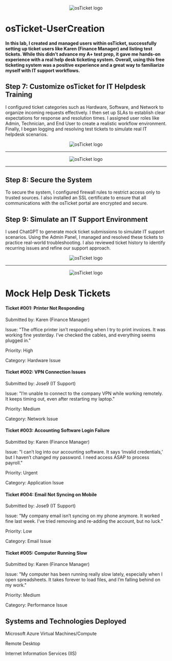 <p align="center">
<img src="https://i.imgur.com/9dYCotk.png" alt="osTicket logo"/>
</p>

# osTicket-UserCreation

#### In this lab, I created and managed users within osTicket, successfully setting up ticket users like Karen (Finance Manager) and listing test tickets. While this didn’t advance my A+ test prep, it gave me hands-on experience with a real help desk ticketing system. Overall, using this free ticketing system was a positive experience and a great way to familiarize myself with IT support workflows.

## Step 7: Customize osTicket for IT Helpdesk Training
I configured ticket categories such as Hardware, Software, and Network to organize incoming requests effectively. I then set up SLAs to establish clear expectations for response and resolution times. I assigned user roles like Admin, Technician, and End User to create a realistic workflow environment. Finally, I began logging and resolving test tickets to simulate real IT helpdesk scenarios.

<p align="center">
<img src="https://i.imgur.com/hL5NElJ.png" alt="osTicket logo"/>
</p>

***

<p align="center">
<img src="https://i.imgur.com/BcUbygS.png" alt="osTicket logo"/>
</p>

*** 

## Step 8: Secure the System
To secure the system, I configured firewall rules to restrict access only to trusted sources. I also installed an SSL certificate to ensure that all communications with the osTicket portal are encrypted and secure.

## Step 9: Simulate an IT Support Environment 
I used ChatGPT to generate mock ticket submissions to simulate IT support scenarios. Using the Admin Panel, I managed and resolved these tickets to practice real-world troubleshooting. I also reviewed ticket history to identify recurring issues and refine our support approach.

<p align="center">
<img src="https://i.imgur.com/ba1CQKX.png" alt="osTicket logo"/>
</p>

***

<p align="center">
<img src="https://i.imgur.com/9QMDoJz.png" alt="osTicket logo"/>
</p>


# Mock Help Desk Tickets

#### Ticket #001: Printer Not Responding
Submitted by: Karen (Finance Manager)

Issue: "The office printer isn’t responding when I try to print invoices. It was working fine yesterday. I’ve checked the cables, and everything seems plugged in."

Priority: High

Category: Hardware Issue

#### Ticket #002: VPN Connection Issues
Submitted by: Jose9 (IT Support)

Issue: "I’m unable to connect to the company VPN while working remotely. It keeps timing out, even after restarting my laptop."

Priority: Medium

Category: Network Issue

#### Ticket #003: Accounting Software Login Failure
Submitted by: Karen (Finance Manager)

Issue: "I can’t log into our accounting software. It says ‘invalid credentials,’ but I haven’t changed my password. I need access ASAP to process payroll."

Priority: Urgent

Category: Application Issue

#### Ticket #004: Email Not Syncing on Mobile
Submitted by: Jose9 (IT Support)

Issue: "My company email isn’t syncing on my phone anymore. It worked fine last week. I’ve tried removing and re-adding the account, but no luck."

Priority: Low

Category: Email Issue

#### Ticket #005: Computer Running Slow
Submitted by: Karen (Finance Manager)

Issue: "My computer has been running really slow lately, especially when I open spreadsheets. It takes forever to load files, and I’m falling behind on my work."

Priority: Medium

Category: Performance Issue
    
<h2>Systems and Technologies Deployed</h2>

Microsoft Azure Virtual Machines/Compute
    
Remote Desktop
    
Internet Information Services (IIS)

